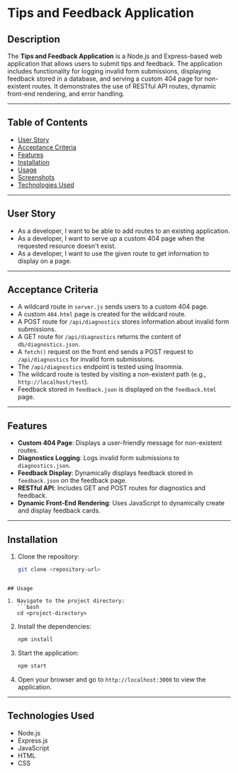 # Tips and Feedback Application

## Description

The **Tips and Feedback Application** is a Node.js and Express-based web application that allows users to submit tips and feedback. The application includes functionality for logging invalid form submissions, displaying feedback stored in a database, and serving a custom 404 page for non-existent routes. It demonstrates the use of RESTful API routes, dynamic front-end rendering, and error handling.

---

## Table of Contents

- [User Story](#user-story)
- [Acceptance Criteria](#acceptance-criteria)
- [Features](#features)
- [Installation](#installation)
- [Usage](#usage)
- [Screenshots](#screenshots)
- [Technologies Used](#technologies-used)

---

## User Story

* As a developer, I want to be able to add routes to an existing application.
* As a developer, I want to serve up a custom 404 page when the requested resource doesn't exist.
* As a developer, I want to use the given route to get information to display on a page.

---

## Acceptance Criteria

* A wildcard route in `server.js` sends users to a custom 404 page.
* A custom `404.html` page is created for the wildcard route.
* A POST route for `/api/diagnostics` stores information about invalid form submissions.
* A GET route for `/api/diagnostics` returns the content of `db/diagnostics.json`.
* A `fetch()` request on the front end sends a POST request to `/api/diagnostics` for invalid form submissions.
* The `/api/diagnostics` endpoint is tested using Insomnia.
* The wildcard route is tested by visiting a non-existent path (e.g., `http://localhost/test`).
* Feedback stored in `feedback.json` is displayed on the `feedback.html` page.

---

## Features

- **Custom 404 Page**: Displays a user-friendly message for non-existent routes.
- **Diagnostics Logging**: Logs invalid form submissions to `diagnostics.json`.
- **Feedback Display**: Dynamically displays feedback stored in `feedback.json` on the feedback page.
- **RESTful API**: Includes GET and POST routes for diagnostics and feedback.
- **Dynamic Front-End Rendering**: Uses JavaScript to dynamically create and display feedback cards.

---

## Installation

1. Clone the repository:
   ```bash
   git clone <repository-url>
```

## Usage

1. Navigate to the project directory:
   ```bash
   cd <project-directory>
   ```

2. Install the dependencies:
   ```bash
   npm install
   ```

3. Start the application:
   ```bash
   npm start
   ```

4. Open your browser and go to `http://localhost:3000` to view the application.

---

## Technologies Used

- Node.js
- Express.js
- JavaScript
- HTML
- CSS

